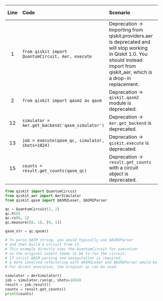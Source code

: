 | Line | Code | Scenario | Scenario Id | Reference | Artifact | Refactoring |
| :--: | :--- | :------- | :---------: | :-------: | :------- | :---------- |
| 1 | `from qiskit import QuantumCircuit, Aer, execute` | Deprecation -> Importing from qiskit.providers.aer is deprecated and will stop working in Qiskit 1.0. You should instead import from qiskit_aer, which is a drop-in replacement. | * | d724fd08-0363-4e67-9eb3-6fad8e2b8a61 | Aer | `from qiskit_aer import Aer` |
| 2 | `from qiskit import qasm2 as qasm` | Deprecation -> `qiskit.qasm2` module is deprecated. | * | Internal Knowledge | qasm2 | `from qiskit.qasm import QASM2Lexer, QASM2Parser` |
| 12 | `simulator = Aer.get_backend('qasm_simulator')` | Deprecation -> `Aer.get_backend` is deprecated. | * | Internal Knowledge | Aer.get_backend | `simulator = AerSimulator()` |
| 13 | `job = execute(qasm_qc, simulator, shots=1024)` | Deprecation -> `qiskit.execute` is deprecated. | * | Internal Knowledge | execute | `job = simulator.run(qasm_qc, shots=1024)` |
| 15 | `counts = result.get_counts(qasm_qc)` | Deprecation -> `result.get_counts` with a circuit object is deprecated. | * | Internal Knowledge | result.get_counts | `counts = result.get_counts()` |


```python
from qiskit import QuantumCircuit
from qiskit_aer import AerSimulator
from qiskit.qasm import QASM2Lexer, QASM2Parser

qc = QuantumCircuit(2, 2)
qc.h(0)
qc.cx(0, 1)
qc.measure([0, 1], [0, 1])

qasm_str = qc.qasm()

# To parse QASM string, you would typically use QASM2Parser
# and then build a circuit from it.
# This example directly uses the QuantumCircuit for execution
# as the original intent seems to be to run the circuit.
# If strict QASM parsing and manipulation is required,
# a more involved refactoring with QASM2Lexer and QASM2Parser would be needed.
# For direct execution, the original qc can be used.

simulator = AerSimulator()
job = simulator.run(qc, shots=1024)
result = job.result()
counts = result.get_counts()
print(counts)
```